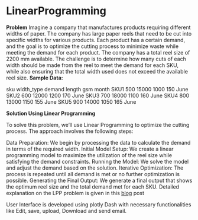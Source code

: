# LinearProgramming
**Problem**
Imagine a company that manufactures products requiring different widths of paper. The company has large paper reels that need to be cut into specific widths for various products. Each product has a certain demand, and the goal is to optimize the cutting process to minimize waste while meeting the demand for each product.
The company has a total reel size of 2200 mm available. The challenge is to determine how many cuts of each width should be made from the reel to meet the demand for each SKU, while also ensuring that the total width used does not exceed the available reel size.
**Sample Data:**

sku	width_type	demand	length	gsm	month
SKU1	500	15000	1000	150	June
SKU2	600	12000	1200	170	June
SKU3	700	18000	1100	160	June
SKU4	800	13000	1150	155	June
SKU5	900	14000	1050	165	June

**Solution Using Linear Programming**

To solve this problem, we’ll use Linear Programming to optimize the cutting process. The approach involves the following steps:

Data Preparation: We begin by processing the data to calculate the demand in terms of the required width.
Initial Model Setup: We create a linear programming model to maximize the utilization of the reel size while satisfying the demand constraints.
Running the Model: We solve the model and adjust the demand based on the solution.
Iterative Optimization: The process is repeated until all demand is met or no further optimization is possible.
Generating the Final Output: We generate a final output that shows the optimum reel size and the total demand met for each SKU.
Detailed explanation on the LPP problem is given in this [blog]((https://medium.com/p/36374463007e)) post

User Interface is developed using plotly Dash with necessary functionalities like Edit, save, upload, Download and send email. 
